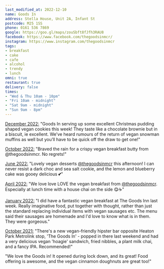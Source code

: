 ```yaml
---
last_modified_at: 2022-12-10
name: Goods In
address: Stella House, Unit 2A, Infant St
postcode: M25 1SS
phone: 0161 536 7869
google: https://goo.gl/maps/zouSbft8fJfh3RAU8
facebook: https://www.facebook.com/thegoodsinmcr/
instagram: https://www.instagram.com/thegoodsinmcr
tags:
- breakfast
- cake
- cafe
- alcohol
- trendy
- lunch
omni: true
restaurant: true
delivery: false
times:
- "Wed & Thu 10am - 10pm"
- "Fri 10am - midnight"
- "Sat 9am - midnight"
- "Sun 9am - 8pm"
---
```


[December 2022:](https://www.instagram.com/p/Cl8gGQUNxxP) "Goods In serving up some excellent Christmas pudding shaped vegan cookies this week! They taste like a chocolate brownie but in a biscuit, ie excellent. We’ve heard rumours of the return of vegan snowman muffins as well but you’ll have to be quick off the draw to get one!"

[October 2022:](https://www.instagram.com/p/CjIeh8Ct7IR) "Braved the rain for a crispy vegan breakfast butty from @thegoodsinmcr. No regrets!"

[June 2022:](https://www.instagram.com/p/CfHBlCjtugm) "Lovely vegan desserts [@thegoodsinmcr](https://www.instagram.com/thegoodsinmcr) this afternoon! I can never resist a dark choc and sea salt cookie, and the lemon and blueberry cake was gooey delicious 💕"

[April 2022:](https://www.instagram.com/p/CcA_jzQNqgf) "We love love LOVE the vegan breakfast from [@thegoodsinmcr](https://www.instagram.com/thegoodsinmcr). Especially at lunch time with a house chai on the side 😋☕️"

[January 2022:](https://www.facebook.com/groups/veganprestwich/posts/1569527016758042/) "I did have a fantastic vegan breakfast at The Goods Inn last week. Really imaginative food, put together with thought, rather than just the standard replacing individual items with vegan sausages etc. The menu said their sausages are homemade and I'd love to know what is in them. They were gorgeous."

[October 2021:](https://www.facebook.com/groups/veganprestwich/posts/1494836300893781/) "There's a new vegan-friendly hipster bar opposite Heaton Park Metrolink stop, 'The Goods In' - popped in there last weekend and had a very delicious vegan 'hoagie' sandwich, fried nibbles, a plant milk chai, and a fancy IPA. Recommended!"

"We love the Goods in! It opened during lock down, and its great! Food offering is awesome, and the vegan cinnamon doughnuts are great too!"
